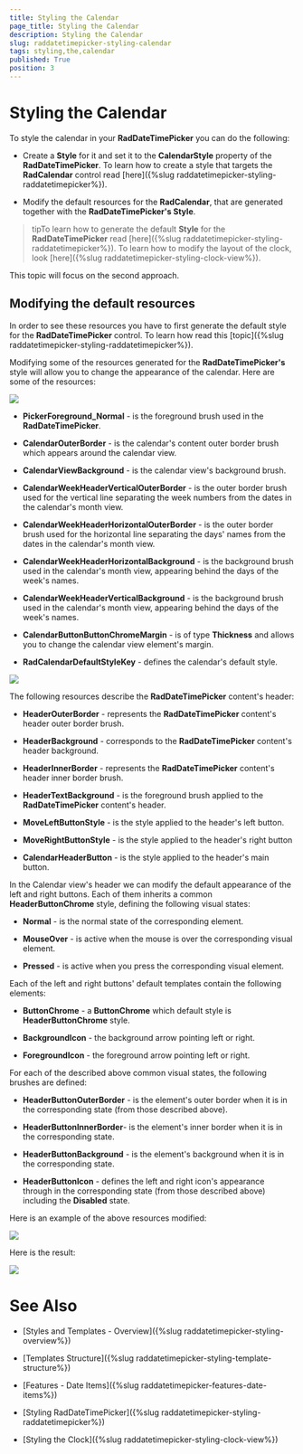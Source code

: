 ```yaml
---
title: Styling the Calendar
page_title: Styling the Calendar
description: Styling the Calendar
slug: raddatetimepicker-styling-calendar
tags: styling,the,calendar
published: True
position: 3
---
```


# Styling the Calendar

To style the calendar in your __RadDateTimePicker__ you can do the following:

* Create a __Style__ for it and set it to the __CalendarStyle__ property of the __RadDateTimePicker__. To learn how to create a style that targets the __RadCalendar__ control read [here]({%slug raddatetimepicker-styling-raddatetimepicker%}).

* Modify the default resources for the __RadCalendar__, that are generated together with the __RadDateTimePicker's Style__.

>tipTo learn how to generate the default __Style__ for the __RadDateTimePicker__ read [here]({%slug raddatetimepicker-styling-raddatetimepicker%}). To learn how to modify the layout of the clock, look [here]({%slug raddatetimepicker-styling-clock-view%}).

This topic will focus on the second approach.

## Modifying the default resources

In order to see these resources you have to first generate the default style for the __RadDateTimePicker__ control. To learn how read this [topic]({%slug raddatetimepicker-styling-raddatetimepicker%}).

Modifying some of the resources generated for the __RadDateTimePicker's__ style will allow you to change the appearance of the calendar. Here are some of the resources:

![](images/dateTimePicker_styling_styling_the_calendar_010.png)

* __PickerForeground_Normal__ - is the foreground brush used in the __RadDateTimePicker__.

* __CalendarOuterBorder__ - is the calendar's content outer border brush which appears around the calendar view.

* __CalendarViewBackground__ - is the calendar view's background brush.

* __CalendarWeekHeaderVerticalOuterBorder__ - is the outer border brush used for the vertical line separating the week numbers from the dates in the calendar's month view.

* __CalendarWeekHeaderHorizontalOuterBorder__ - is the outer border brush used for the horizontal line separating the days' names from the dates in the calendar's month view.

* __CalendarWeekHeaderHorizontalBackground__ - is the background brush used in the calendar's month view, appearing behind the days of the week's names.

* __CalendarWeekHeaderVerticalBackground__ - is the background brush used in the calendar's month view, appearing behind the days of the week's names.

* __CalendarButtonButtonChromeMargin__ - is of type __Thickness__ and allows you to change the calendar view element's margin.

* __RadCalendarDefaultStyleKey__ - defines the calendar's default style.

![](images/dateTimePicker_styling_styling_the_calendar_011.png)

The following resources describe the __RadDateTimePicker__ content's header:

* __HeaderOuterBorder__ - represents the __RadDateTimePicker__ content's header outer border brush.

* __HeaderBackground__ - corresponds to the __RadDateTimePicker__ content's header background.

* __HeaderInnerBorder__ - represents the __RadDateTimePicker__ content's header inner border brush.

* __HeaderTextBackground__ - is the foreground brush applied to the __RadDateTimePicker__ content's header.

* __MoveLeftButtonStyle__ - is the style applied to the header's left button.

* __MoveRightButtonStyle__ - is the style applied to the header's right button

* __CalendarHeaderButton__ - is the style applied to the header's main button.

In the Calendar view's header we can modify the default appearance of the left and right buttons. Each of them inherits a common __HeaderButtonChrome__ style, defining the following visual states:

* __Normal__ - is the normal state of the corresponding element.

* __MouseOver__ - is active when the mouse is over the corresponding visual element.

* __Pressed__ - is active when you press the corresponding visual element.

Each of the left and right buttons' default templates contain the following elements:

* __ButtonChrome__ - a __ButtonChrome__ which default style is __HeaderButtonChrome__ style.

* __BackgroundIcon__ - the background arrow pointing left or right.

* __ForegroundIcon__ - the foreground arrow pointing left or right.

For each of the described above common visual states, the following brushes are defined:

* __HeaderButtonOuterBorder__ - is the element's outer border when it is in the corresponding state (from those described above).

* __HeaderButtonInnerBorder__- is the element's inner border when it is in the corresponding state.

* __HeaderButtonBackground__ - is the element's background when it is in the corresponding state.

* __HeaderButtonIcon__ - defines the left and right icon's appearance through in the corresponding state (from those described above) including the __Disabled__ state.

Here is an example of the above resources modified:

![](images/dateTimePicker_styling_styling_the_calendar_020.png)

Here is the result:

![](images/dateTimePicker_styling_styling_the_calendar_030.png)

# See Also

 * [Styles and Templates - Overview]({%slug raddatetimepicker-styling-overview%})

 * [Templates Structure]({%slug raddatetimepicker-styling-template-structure%})

 * [Features - Date Items]({%slug raddatetimepicker-features-date-items%})

 * [Styling RadDateTimePicker]({%slug raddatetimepicker-styling-raddatetimepicker%})

 * [Styling the Clock]({%slug raddatetimepicker-styling-clock-view%})

